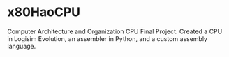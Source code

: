 # x80HaoCPU
Computer Architecture and Organization CPU Final Project.
Created a CPU in Logisim Evolution, an assembler in Python, and a custom assembly language.
